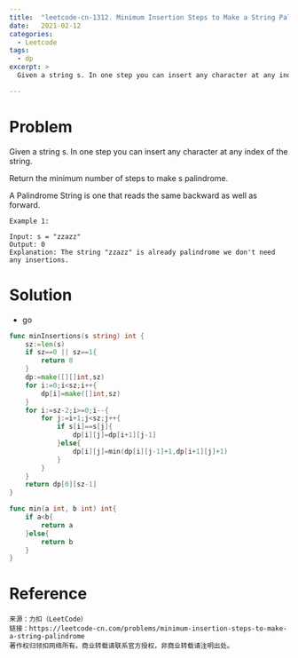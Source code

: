 ```yaml
---
title:  "leetcode-cn-1312. Minimum Insertion Steps to Make a String Palindrome"
date:   2021-02-12
categories: 
  - Leetcode
tags:
  - dp
excerpt: >
  Given a string s. In one step you can insert any character at any index of the string.Return the minimum number of steps to make s palindrome.

---
```


# Problem

Given a string s. In one step you can insert any character at any index of the string.

Return the minimum number of steps to make s palindrome.

A Palindrome String is one that reads the same backward as well as forward.

    Example 1:

    Input: s = "zzazz"
    Output: 0
    Explanation: The string "zzazz" is already palindrome we don't need any insertions.

# Solution

- go

```go
func minInsertions(s string) int {
    sz:=len(s)
    if sz==0 || sz==1{
        return 0
    }
    dp:=make([][]int,sz)
    for i:=0;i<sz;i++{
        dp[i]=make([]int,sz)
    }
    for i:=sz-2;i>=0;i--{
        for j:=i+1;j<sz;j++{
            if s[i]==s[j]{
                dp[i][j]=dp[i+1][j-1]
            }else{
                dp[i][j]=min(dp[i][j-1]+1,dp[i+1][j]+1)
            }
        }
    }
    return dp[0][sz-1]
}

func min(a int, b int) int{
    if a<b{
        return a
    }else{
        return b
    }
}
```

# Reference

    来源：力扣（LeetCode）
    链接：https://leetcode-cn.com/problems/minimum-insertion-steps-to-make-a-string-palindrome
    著作权归领扣网络所有。商业转载请联系官方授权，非商业转载请注明出处。
